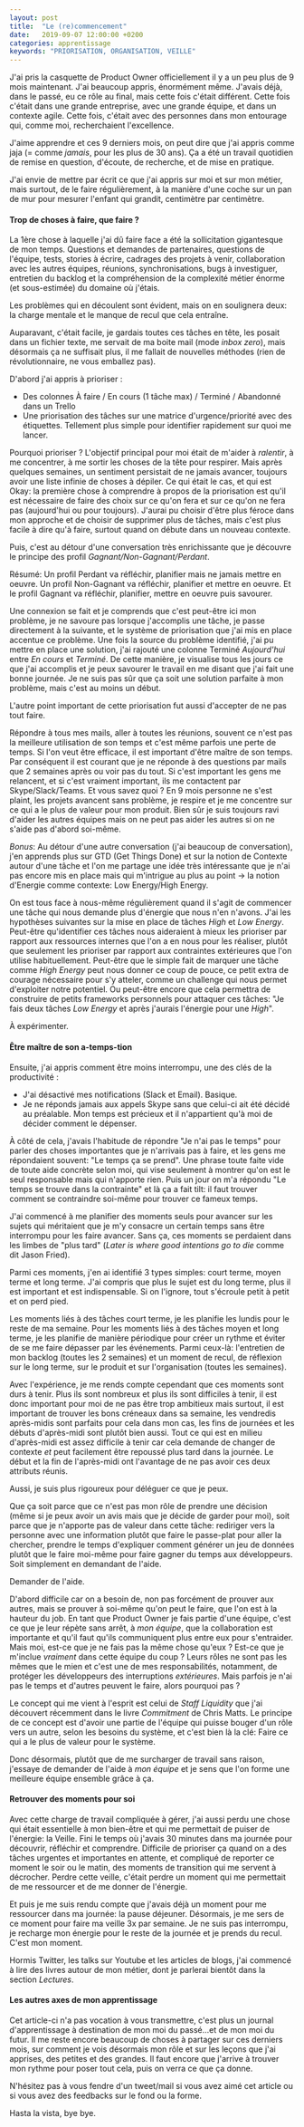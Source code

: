 ```yaml
---
layout: post
title:  "Le (re)commencement"
date:   2019-09-07 12:00:00 +0200
categories: apprentissage
keywords: "PRIORISATION, ORGANISATION, VEILLE"
---
```


J'ai pris la casquette de Product Owner officiellement il y a un peu plus de 9 mois maintenant. J'ai beaucoup appris, énormément même. J'avais déjà, dans le passé, eu ce rôle au final, mais cette fois c'était différent. Cette fois c'était dans une grande entreprise, avec une grande équipe, et dans un contexte agile. Cette fois, c'était avec des personnes dans mon entourage qui, comme moi, recherchaient l'excellence.<!--more-->

J'aime apprendre et ces 9 derniers mois, on peut dire que j'ai appris comme jaja (= comme _jamais_, pour les plus de 30 ans). Ça a été un travail quotidien de remise en question, d'écoute, de recherche, et de mise en pratique.

J'ai envie de mettre par écrit ce que j'ai appris sur moi et sur mon métier, mais surtout, de le faire régulièrement, à la manière d'une coche sur un pan de mur pour mesurer l'enfant qui grandit, centimètre par centimètre.


#### Trop de choses à faire, que faire ?

La 1ère chose à laquelle j'ai dû faire face a été la sollicitation gigantesque de mon temps. Questions et demandes de partenaires, questions de l'équipe, tests, stories à écrire, cadrages des projets à venir, collaboration avec les autres équipes, réunions, synchronisations, bugs à investiguer, entretien du backlog et la compréhension de la complexité métier énorme (et sous-estimée) du domaine où j'étais.

Les problèmes qui en découlent sont évident, mais on en soulignera deux: la charge mentale et le manque de recul que cela entraîne.

Auparavant, c'était facile, je gardais toutes ces tâches en tête, les posait dans un fichier texte, me servait de ma boite mail (mode _inbox zero_), mais désormais ça ne suffisait plus, il me fallait de nouvelles méthodes (rien de révolutionnaire, ne vous emballez pas).

D'abord j'ai appris à prioriser :
* Des colonnes À faire / En cours (1 tâche max) / Terminé / Abandonné dans un Trello
* Une priorisation des tâches sur une matrice d'urgence/priorité avec des étiquettes. Tellement plus simple pour identifier rapidement sur quoi me lancer.

Pourquoi prioriser ? L'objectif principal pour moi était de m'aider à _ralentir_, à me concentrer, à me sortir les choses de la tête pour respirer. Mais après quelques semaines, un sentiment persistait de ne jamais avancer, toujours avoir une liste infinie de choses à dépiler. Ce qui était le cas, et qui est Okay: la première chose à comprendre à propos de la priorisation est qu'il est nécessaire de faire des choix sur ce qu'on fera et sur ce qu'on ne fera pas (aujourd'hui ou pour toujours). J'aurai pu choisir d'être plus féroce dans mon approche et de choisir de supprimer plus de tâches, mais c'est plus facile à dire qu'à faire, surtout quand on débute dans un nouveau contexte.

Puis, c'est au détour d'une conversation très enrichissante que je découvre le principe des profil *Gagnant/Non-Gagnant/Perdant*. 

Résumé: Un profil Perdant va réfléchir, planifier mais ne jamais mettre en oeuvre. Un profil Non-Gagnant va réfléchir, planifier et mettre en oeuvre. Et le profil Gagnant va réfléchir, planifier, mettre en oeuvre puis savourer.

Une connexion se fait et je comprends que c'est peut-être ici mon problème, je ne savoure pas lorsque j'accomplis une tâche, je passe directement à la suivante, et le système de priorisation que j'ai mis en place accentue ce problème. Une fois la source du problème identifié, j'ai pu mettre en place une solution, j'ai rajouté une colonne  Terminé _Aujourd'hui_ entre _En cours_ et _Terminé_. De cette manière, je visualise tous les jours ce que j'ai accomplis et je peux savourer le travail en me disant que j'ai fait une bonne journée. Je ne suis pas sûr que ça soit une solution parfaite à mon problème, mais c'est au moins un début.

L'autre point important de cette priorisation fut aussi d'accepter de ne pas tout faire. 

Répondre à tous mes mails, aller à toutes les réunions, souvent ce n'est pas la meilleure utilisation de son temps et c'est même parfois une perte de temps. Si l'on veut être efficace, il est important d'être maître de son temps.
Par conséquent il est courant que je ne réponde à des questions par mails que 2 semaines après ou voir pas du tout. Si c'est important les gens me relancent, et si c'est vraiment important, ils me contactent par Skype/Slack/Teams. Et vous savez quoi ? En 9 mois personne ne s'est plaint, les projets avancent sans problème, je respire et je me concentre sur ce qui a le plus de valeur pour mon produit. Bien sûr je suis toujours ravi d'aider les autres équipes mais on ne peut pas aider les autres si on ne s'aide pas d'abord soi-même.

*Bonus*: Au détour d'une autre conversation (j'ai beaucoup de conversation), j'en apprends plus sur GTD (Get Things Done) et sur la notion de Contexte autour d'une tâche et l'on me partage une idée très intéressante que je n'ai pas encore mis en place mais qui m'intrigue au plus au point -> la notion d'Energie comme contexte: Low Energy/High Energy. 

On est tous face à nous-même régulièrement quand il s'agit de commencer une tâche qui nous demande plus d'énergie que nous n'en n'avons. 
J'ai les hypothèses suivantes sur la mise en place de tâches _High_ et _Low Energy_.
Peut-être qu'identifier ces tâches nous aideraient à mieux les prioriser par rapport aux ressources internes que l'on a en nous pour les réaliser, plutôt que seulement les prioriser par rapport aux contraintes extérieures que l'on utilise habituellement.
Peut-être que le simple fait de marquer une tâche comme _High Energy_ peut nous donner ce coup de pouce, ce petit extra de courage nécessaire pour s'y atteler, comme un challenge qui nous permet d'exploiter notre potentiel.
Ou peut-être encore que cela permettra de construire de petits frameworks personnels pour attaquer ces tâches: "Je fais deux tâches _Low Energy_ et après j'aurais l'énergie pour une _High_". 

À expérimenter.

#### Être maître de son a-temps-tion

Ensuite, j'ai appris comment être moins interrompu, une des clés de la productivité : 
* J'ai désactivé mes notifications (Slack et Email). Basique.
* Je ne réponds jamais aux appels Skype sans que celui-ci ait été décidé au préalable. Mon temps est précieux et il n'appartient qu'à moi de décider comment le dépenser.

À côté de cela, j'avais l'habitude de répondre "Je n'ai pas le temps" pour parler des choses importantes que je n'arrivais pas à faire, et les gens me répondaient souvent: "Le temps ça se prend". Une phrase toute faite vide de toute aide concrète selon moi, qui vise seulement à montrer qu'on est le seul responsable mais qui n'apporte rien. Puis un jour on m'a répondu "Le temps se trouve dans la contrainte" et là ça a fait tilt: il faut trouver comment se contraindre soi-même pour trouver ce fameux temps.

J'ai commencé à me planifier des moments seuls pour avancer sur les sujets qui méritaient que je m'y consacre un certain temps sans être interrompu pour les faire avancer. Sans ça, ces moments se perdaient dans les limbes de "plus tard" (_Later is where good intentions go to die_ comme dit Jason Fried).

Parmi ces moments, j'en ai identifié 3 types simples: court terme, moyen terme et long terme. J'ai compris que plus le sujet est du long terme, plus il est important et est indispensable. Si on l'ignore, tout s'écroule petit à petit et on perd pied.

Les moments liés à des tâches court terme, je les planifie les lundis pour le reste de ma semaine. Pour les moments liés à des tâches moyen et long terme, je les planifie de manière périodique pour créer un rythme et éviter de se me faire dépasser par les événements. Parmi ceux-là: l'entretien de mon backlog (toutes les 2 semaines) et un moment de recul, de réflexion sur le long terme, sur le produit et sur l'organisation (toutes les semaines).

Avec l'expérience, je me rends compte cependant que ces moments sont durs à tenir. Plus ils sont nombreux et plus ils sont difficiles à tenir, il est donc important pour moi de ne pas être trop ambitieux mais surtout, il est important de trouver les bons créneaux dans sa semaine, les vendredis après-midis sont parfaits pour cela dans mon cas, les fins de journées et les débuts d'après-midi sont plutôt bien aussi. Tout ce qui est en milieu d'après-midi est assez difficile à tenir car cela demande de changer de contexte *et* peut facilement être repoussé plus tard dans la journée. Le début et la fin de l'après-midi ont l'avantage de ne pas avoir ces deux attributs réunis.

Aussi, je suis plus rigoureux pour déléguer ce que je peux. 

Que ça soit parce que ce n'est pas mon rôle de prendre une décision (même si je peux avoir un avis mais que je décide de garder pour moi), soit parce que je n'apporte pas de valeur dans cette tâche: rediriger vers la personne avec une information plutôt que faire le passe-plat pour aller la chercher, prendre le temps d'expliquer comment générer un jeu de données plutôt que le faire moi-même pour faire gagner du temps aux développeurs. Soit simplement en demandant de l'aide.

Demander de l'aide. 

D'abord difficile car on a besoin de, non pas forcément de prouver aux autres, mais se prouver à soi-même qu'on peut le faire, que l'on est à la hauteur du job. En tant que Product Owner je fais partie d'une équipe, c'est ce que je leur répète sans arrêt, à _mon équipe_, que la collaboration est importante et qu'il faut qu'ils communiquent plus entre eux pour s'entraider. Mais moi, est-ce que je ne fais pas la même chose qu'eux ? Est-ce que je m'inclue _vraiment_ dans cette équipe du coup ? Leurs rôles ne sont pas les mêmes que le mien et c'est une de mes responsabilités, notamment, de protéger les développeurs des interruptions _extérieures_. Mais parfois je n'ai pas le temps et d'autres peuvent le faire, alors pourquoi pas ?

Le concept qui me vient à l'esprit est celui de _Staff Liquidity_ que j'ai découvert récemment dans le livre _Commitment_ de Chris Matts. Le principe de ce concept est d'avoir une partie de l'équipe qui puisse bouger d'un rôle vers un autre, selon les besoins du système, et c'est bien là la clé: Faire ce qui a le plus de valeur pour le système.

Donc désormais, plutôt que de me surcharger de travail sans raison, j'essaye de demander de l'aide à _mon équipe_ et je sens que l'on forme une meilleure équipe ensemble grâce à ça.

#### Retrouver des moments pour soi

Avec cette charge de travail compliquée à gérer, j'ai aussi perdu une chose qui était essentielle à mon bien-être et qui me permettait de puiser de l'énergie: la Veille. Fini le temps où j'avais 30 minutes dans ma journée pour découvrir, réfléchir et comprendre. Difficile de prioriser ça quand on a des tâches urgentes et importantes en attente, et compliqué de reporter ce moment le soir ou le matin, des moments de transition qui me servent à décrocher. Perdre cette veille, c'était perdre un moment qui me permettait de me ressourcer et de me donner de l'énergie.

Et puis je me suis rendu compte que j'avais déjà un moment pour me ressourcer dans ma journée: la pause déjeuner. Désormais, je me sers de ce moment pour faire ma veille 3x par semaine. Je ne suis pas interrompu, je recharge mon énergie pour le reste de la journée et je prends du recul. C'est mon moment.

Hormis Twitter, les talks sur Youtube et les articles de blogs, j'ai commencé à lire des livres autour de mon métier, dont je parlerai bientôt dans la section _Lectures_.

#### Les autres axes de mon apprentissage

Cet article-ci n'a pas vocation à vous transmettre, c'est plus un journal d'apprentissage à destination de mon moi du passé...et de mon moi du futur. Il me reste encore beaucoup de choses à partager sur ces derniers mois, sur comment je vois désormais mon rôle et sur les leçons que j'ai apprises, des petites et des grandes. Il faut encore que j'arrive à trouver mon rythme pour poser tout cela, puis on verra ce que ça donne. 

N'hésitez pas à vous fendre d'un tweet/mail si vous avez aimé cet article ou si vous avez des feedbacks sur le fond ou la forme.

Hasta la vista, bye bye.